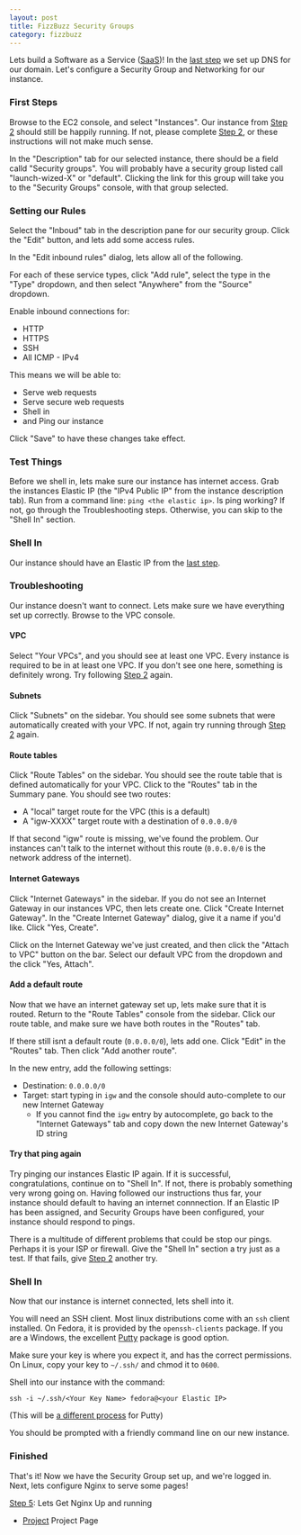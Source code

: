 ```yaml
---
layout: post
title: FizzBuzz Security Groups
category: fizzbuzz
---
```


Lets build a Software as a Service ([SaaS](https://en.wikipedia.org/wiki/Software_as_a_service))!
In the [last step](https://djmetzle.github.io/fizzbuzz/2017/11/01/fizzbuzz-dns.html) we set up DNS for our domain.
Let's configure a Security Group and Networking for our instance.

### First Steps

Browse to the EC2 console, and select "Instances".
Our instance from [Step 2](/fizzbuzz/2017/09/28/fizzbuzz-instance.html) should still be happily running.
If not, please complete [Step 2](/fizzbuzz/2017/09/28/fizzbuzz-instance.html), or these instructions will not make much sense.

In the "Description" tab for our selected instance, there should be a field calld "Security groups".
You will probably have a security group listed call "launch-wized-X" or "default".
Clicking the link for this group will take you to the "Security Groups" console, with that group selected.

### Setting our Rules

Select the "Inboud" tab in the description pane for our security group.
Click the "Edit" button, and lets add some access rules.

In the "Edit inbound rules" dialog, lets allow all of the following.

For each of these service types, click "Add rule", select the type in the "Type" dropdown, and then select "Anywhere" from the "Source" dropdown. 

Enable inbound connections for:

- HTTP
- HTTPS
- SSH
- All ICMP - IPv4

This means we will be able to:

- Serve web requests
- Serve secure web requests
- Shell in
- and Ping our instance

Click "Save" to have these changes take effect.

### Test Things

Before we shell in, lets make sure our instance has internet access.
Grab the instances Elastic IP (the "IPv4 Public IP" from the instance description tab).
Run from a command line: `ping <the elastic ip>`.
Is ping working? If not, go through the Troubleshooting steps.
Otherwise, you can skip to the "Shell In" section.

### Shell In

Our instance should have an Elastic IP from the [last step](https://djmetzle.github.io/fizzbuzz/2017/11/01/fizzbuzz-dns.html).

### Troubleshooting

Our instance doesn't want to connect.
Lets make sure we have everything set up correctly.
Browse to the VPC console.

#### VPC 
Select "Your VPCs", and you should see at least one VPC.
Every instance is required to be in at least one VPC.
If you don't see one here, something is definitely wrong. 
Try following [Step 2](/fizzbuzz/2017/09/28/fizzbuzz-instance.html) again.

#### Subnets

Click "Subnets" on the sidebar.
You should see some subnets that were automatically created with your VPC.
If not, again try running through [Step 2](/fizzbuzz/2017/09/28/fizzbuzz-instance.html) again.

#### Route tables

Click "Route Tables" on the sidebar.
You should see the route table that is defined automatically for your VPC.
Click to the "Routes" tab in the Summary pane.
You should see two routes:

- A "local" target route for the VPC (this is a default)
- A "igw-XXXX" target route with a destination of `0.0.0.0/0`

If that second "igw" route is missing, we've found the problem.
Our instances can't talk to the internet without this route (`0.0.0.0/0` is the network address of the internet).

#### Internet Gateways

Click "Internet Gateways" in the sidebar.
If you do not see an Internet Gateway in our instances VPC, then lets create one.
Click "Create Internet Gateway".
In the "Create Internet Gateway" dialog, give it a name if you'd like.
Click "Yes, Create".

Click on the Internet Gateway we've just created, and then click the "Attach to VPC" button on the bar.
Select our default VPC from the dropdown and the click "Yes, Attach".

#### Add a default route

Now that we have an internet gateway set up, lets make sure that it is routed.
Return to the "Route Tables" console from the sidebar.
Click our route table, and make sure we have both routes in the "Routes" tab.

If there still isnt a default route (`0.0.0.0/0`), lets add one.
Click "Edit" in the "Routes" tab.
Then click "Add another route".

In the new entry, add the following settings:

- Destination: `0.0.0.0/0`
- Target: start typing in `igw` and the console should auto-complete to our new Internet Gateway
   - If you cannot find the `igw` entry by autocomplete, go back to the "Internet Gateways" tab and copy down the new Internet Gateway's ID string

#### Try that ping again

Try pinging our instances Elastic IP again.
If it is successful, congratulations, continue on to "Shell In".
If not, there is probably something very wrong going on.
Having followed our instructions thus far, your instance should default to having an internet connnection.
If an Elastic IP has been assigned, and Security Groups have been configured, your instance should respond to pings.

There is a multitude of different problems that could be stop our pings.
Perhaps it is your ISP or firewall.
Give the "Shell In" section a try just as a test.
If that fails, give [Step 2](/fizzbuzz/2017/09/28/fizzbuzz-instance.html) another try.


### Shell In

Now that our instance is internet connected, lets shell into it.

You will need an SSH client.
Most linux distributions come with an `ssh` client installed.
On Fedora, it is provided by the `openssh-clients` package.
If you are a Windows, the excellent [Putty](http://www.putty.org/) package is good option.

Make sure your key is where you expect it, and has the correct permissions.
On Linux, copy your key to `~/.ssh/` and chmod it to `0600`.

Shell into our instance with the command:

```
ssh -i ~/.ssh/<Your Key Name> fedora@<your Elastic IP>
```

(This will be [a different process](https://the.earth.li/~sgtatham/putty/0.70/htmldoc/Chapter2.html#gs) for Putty)

You should be prompted with a friendly command line on our new instance.

### Finished
That's it! Now we have the Security Group set up, and we're logged in.
Next, lets configure Nginx to serve some pages!

[Step 5](/): Lets Get Nginx Up and running

- [Project](/fizzbuzz/2017/09/27/fizzbuzz-project.html) Project Page


